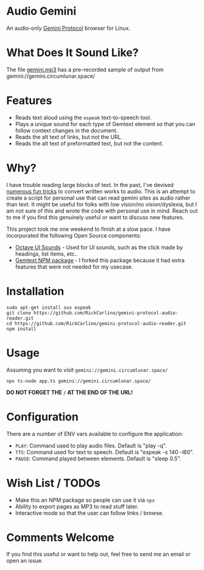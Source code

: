 # Audio Gemini

An audio-only [Gemini Protocol](https://en.wikipedia.org/wiki/Gemini_(protocol)) browser for Linux.

# What Does It Sound Like?

The file [gemini.mp3](https://github.com/RickCarlino/gemini-protocol-audio-reader/raw/main/gemini.mp3) has a pre-recorded sample of output from gemini://gemini.circumlunar.space/

# Features

 * Reads text aloud using the `espeak` text-to-speech tool.
 * Plays a unique sound for each type of Gemtext element so that you can follow context changes in the document.
 * Reads the alt text of links, but not the URL.
 * Reads the alt text of preformatted text, but not the content.

# Why?

I have trouble reading large blocks of text. In the past, I've devised [numerous fun tricks](https://rickcarlino.com/2017/developer-news-productivity-hack.html) to convert written works to audio. This is an attempt to create a script for personal use that can read gemini sites as audio rather than text. It might be useful for folks with low vision/no vision/dyslexia, but I am not sure of this and wrote the code with personal use in mind. Reach out to me if you find this genuinely useful or want to discuss new features.

This project took me one weekend to finish at a slow pace. I have incorporated the following Open Source components:

 * [Octave UI Sounds](https://github.com/scopegate/octave/) - Used for UI sounds, such as the click made by headings, list items, etc..
 * [Gemtext NPM package](https://github.com/bctnry/gemtext) - I forked this package because it had extra features that were not needed for my usecase.

# Installation

```
sudo apt-get install sox espeak
git clone https://github.com/RickCarlino/gemini-protocol-audio-reader.git
cd https://github.com/RickCarlino/gemini-protocol-audio-reader.git
npm install
```

# Usage

Assuming you want to visit `gemini://gemini.circumlunar.space/`

```
npx ts-node app.ts gemini://gemini.circumlunar.space/
```

**DO NOT FORGET THE `/` AT THE END OF THE URL!**

# Configuration

There are a number of ENV vars available to configure the application:

 * `PLAY`: Command used to play audio files. Default is "play -q".
 * `TTS`: Command used for text to speech. Default is "espeak -s 140 -l60".
 * `PAUSE`: Command played between elements. Default is "sleep 0.5".

# Wish List / TODOs

 * Make this an NPM package so people can use it via `npx`
 * Ability to export pages as MP3 to read stuff later.
 * Interactive mode so that the user can follow links / browse.

# Comments Welcome

If you find this useful or want to help out, feel free to send me an email or open an issue.
